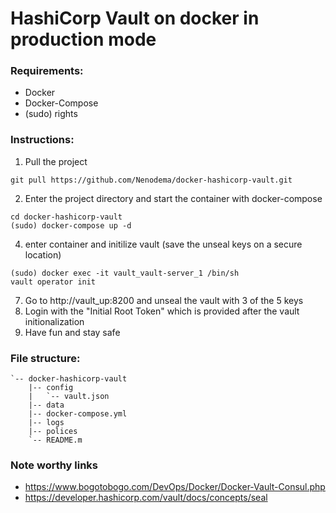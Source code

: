 # HashiCorp Vault on docker in production mode

### Requirements:

* Docker
* Docker-Compose
* (sudo) rights

### Instructions:

1) Pull the project
```
git pull https://github.com/Nenodema/docker-hashicorp-vault.git
```
2) Enter the project directory and start the container with docker-compose
```
cd docker-hashicorp-vault
(sudo) docker-compose up -d
```
4) enter container and initilize vault (save the unseal keys on a secure location)
```
(sudo) docker exec -it vault_vault-server_1 /bin/sh
vault operator init
```
7) Go to http://vault_up:8200 and unseal the vault with 3 of the 5 keys
8) Login with the "Initial Root Token" which is provided after the vault initionalization
9) Have fun and stay safe

### File structure:

```
`-- docker-hashicorp-vault
    |-- config
    |   `-- vault.json
    |-- data
    |-- docker-compose.yml
    |-- logs
    |-- polices
    `-- README.m
```
### Note worthy links 

* https://www.bogotobogo.com/DevOps/Docker/Docker-Vault-Consul.php
* https://developer.hashicorp.com/vault/docs/concepts/seal


